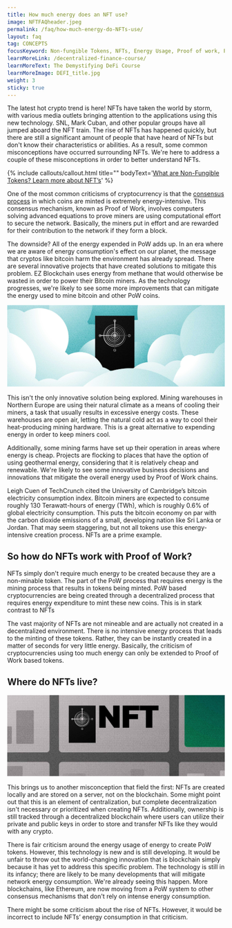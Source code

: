 ```yaml
---
title: How much energy does an NFT use?
image: NFTFAQheader.jpeg
permalink: /faq/how-much-energy-do-NFTs-use/
layout: faq
tag: CONCEPTS
focusKeyword: Non-fungible Tokens, NFTs, Energy Usage, Proof of work, PoW, Mining
learnMoreLink: /decentralized-finance-course/
learnMoreText: The Demystifying DeFi Course
learnMoreImage: DEFI_title.jpg
weight: 3
sticky: true
---
```

<p>The latest hot crypto trend is here! NFTs have taken the world by storm, with various media outlets bringing attention to the applications using this new technology. SNL, Mark Cuban, and other popular groups have all jumped aboard the NFT train. The rise of NFTs has happened quickly, but there are still a significant amount of people that have heard of NFTs but don't know their characteristics or abilities. As a result, some common misconceptions have occurred surrounding NFTs. We're here to address a couple of these misconceptions in order to better understand NFTs.</p>

{% include callouts/callout.html
   title=""
	bodyText='<a href="/faq/nonfungible-tokens/" target="_blank" rel="noopener noreferrer">What are Non-Fungible Tokens? Learn more about NFT’s</a>'
%}

<p>One of the most common criticisms of cryptocurrency is that the <a href="/courses/blockchain-101/02/what-is-cryptocurrency-mining" target="_blank" rel="noopener noreferrer">consensus process</a> in which coins are minted is extremely energy-intensive. This consensus mechanism, known as Proof of Work, involves computers solving advanced equations to prove miners are using computational effort to secure the network. Basically, the miners put in effort and are rewarded for their contribution to the network if they form a block.</p>

<p>The downside? All of the energy expended in PoW adds up. In an era where we are aware of energy consumption's effect on our planet, the message that cryptos like bitcoin harm the environment has already spread. There are several innovative projects that have created solutions to mitigate this problem. EZ Blockchain uses energy from methane that would otherwise be wasted in order to power their Bitcoin miners. As the technology progresses, we're likely to see some more improvements that can mitigate the energy used to mine bitcoin and other PoW coins.</p>

<img src="/assets/img/NFTFAQ1.jpg">

<p>This isn't the only innovative solution being explored. Mining warehouses in Northern Europe are using their natural climate as a means of cooling their miners, a task that usually results in excessive energy costs. These warehouses are open air, letting the natural cold act as a way to cool their heat-producing mining hardware. This is a great alternative to expending energy in order to keep miners cool.</p>

<p>Additionally, some mining farms have set up their operation in areas where energy is cheap. Projects are flocking to places that have the option of using geothermal energy, considering that it is relatively cheap and renewable. We're likely to see some innovative business decisions and innovations that mitigate the overall energy used by Proof of Work chains.</p>

<p>Leigh Cuen of TechCrunch cited the University of Cambridge’s bitcoin electricity consumption index. Bitcoin miners are expected to consume roughly 130 Terawatt-hours of energy (TWh), which is roughly 0.6% of global electricity consumption. This puts the bitcoin economy on par with the carbon dioxide emissions of a small, developing nation like Sri Lanka or Jordan. That may seem staggering, but not all tokens use this energy-intensive creation process. NFTs are a prime example.</p>

<h2>So how do NFTs work with Proof of Work?</h2>
<p>NFTs simply don't require much energy to be created because they are a non-minable token. The part of the PoW process that requires energy is the mining process that results in tokens being minted. PoW based cryptocurrencies are being created through a decentralized process that requires energy expenditure to mint these new coins. This is in stark contrast to NFTs</p>

<p>The vast majority of NFTs are not mineable and are actually not created in a decentralized environment. There is no intensive energy process that leads to the minting of these tokens. Rather, they can be instantly created in a matter of seconds for very little energy. Basically, the criticism of cryptocurrencies using too much energy can only be extended to Proof of Work based tokens.</p>

<h2>Where do NFTs live?</h2>
<img src="/assets/img/NFTFAQ2.jpg">
<p>This brings us to another misconception that field the first: NFTs are created locally and are stored on a server, not on the blockchain. Some might point out that this is an element of centralization, but complete decentralization isn't necessary or prioritized when creating NFTs. Additionally, ownership is still tracked through a decentralized blockchain where users can utilize their private and public keys in order to store and transfer NFTs like they would with any crypto.</p>

<p>There is fair criticism around the energy usage of energy to create PoW tokens. However, this technology is new and is still developing.  It would be unfair to throw out the world-changing innovation that is blockchain simply because it has yet to address this specific problem. The technology is still in its infancy; there are likely to be many developments that will mitigate network energy consumption. We're already seeing this happen. More blockchains, like Ethereum, are now moving from a PoW system to other consensus mechanisms that don't rely on intense energy consumption.</p>

<p>There might be some criticism about the rise of NFTs. However, it would be incorrect to include NFTs’ energy consumption in that criticism.</p>
